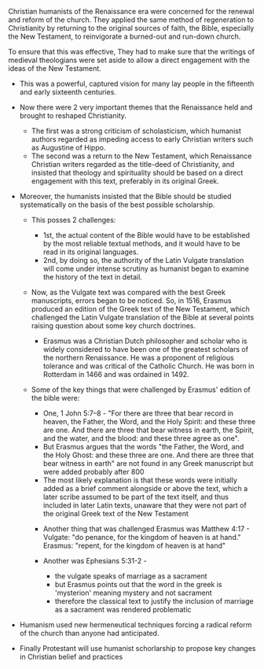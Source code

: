 Christian humanists of the Renaissance era were concerned for the renewal and reform of the church. They applied the same method of regeneration to Christianity by returning to the original sources of faith, the Bible, especially the New Testament, to reinvigorate a burned-out and run-down church.

To ensure that this was effective, They had to make sure that the writings of medieval theologians were set aside to allow a direct engagement with the ideas of the New Testament.

- This was a powerful, captured vision for many lay people in the fifteenth and early sixteenth centuries.

- Now there were 2 very important themes that the Renaissance held and brought to reshaped Christianity.

  - The first was a strong criticism of scholasticism, which humanist authors regarded as impeding access to early Christian writers such as Augustine of Hippo.
  - The second was a return to the New Testament, which Renaissance Christian writers regarded as the title-deed of Christianity, and insisted that theology and spirituality should be based on a direct engagement with this text, preferably in its original Greek.

- Moreover, the humanists insisted that the Bible should be studied systematically on the basis of the best possible scholarship.

  - This posses 2 challenges:

    - 1st, the actual content of the Bible would have to be established by the most reliable textual methods, and it would have to be read in its original languages.
    - 2nd, by doing so, the authority of the Latin Vulgate translation will come under intense scrutiny as humanist began to examine the history of the text in detail.

  - Now, as the Vulgate text was compared with the best Greek manuscripts, errors began to be noticed. So, in 1516, Erasmus produced an edition of the Greek text of the New Testament, which challenged the Latin Vulgate translation of the Bible at several points raising question about some key church doctrines.

    - Erasmus was a Christian Dutch philosopher and scholar who is widely considered to have been one of the greatest scholars of the northern Renaissance. He was a proponent of religious tolerance and was critical of the Catholic Church. He was born in Rotterdam in 1466 and was ordained in 1492.

  - Some of the key things that were challenged by Erasmus' edition of the bible were:

    - One,
      1 John 5:7–8 - "For there are three that bear record in heaven, the Father, the Word, and the Holy Spirit: and these three are one. And there are three that bear witness in earth, the Spirit, and the water, and the blood: and these three agree as one".

    * But Erasmus argues that the words "the Father, the Word, and the Holy Ghost: and these three are one. And there are three that bear witness in earth" are not found in any Greek manuscript but were added probably after 800
    * The most likely explanation is that these words were initially added as a brief comment alongside or above the text, which a later scribe assumed to be part of the text itself, and thus included in later Latin texts, unaware that they were not part of the original Greek text of the New Testament

    - Another thing that was challenged Erasmus was Matthew 4:17 -
      Vulgate: "do penance, for the kingdom of heaven is at hand."
      Erasmus: "repent, for the kingdom of heaven is at hand"

    - Another was Ephesians 5:31-2 -
      - the vulgate speaks of marriage as a sacrament
      - but Erasmus points out that the word in the greek is 'mysterion' meaning mystery and not sacrament
      - therefore the classical text to justify the inclusion of marriage as a sacrament was rendered problematic

* Humanism used new hermeneutical techniques forcing a radical reform of the church than anyone had anticipated.

* Finally Protestant will use humanist schorlarship to propose key changes in Christian belief and practices

